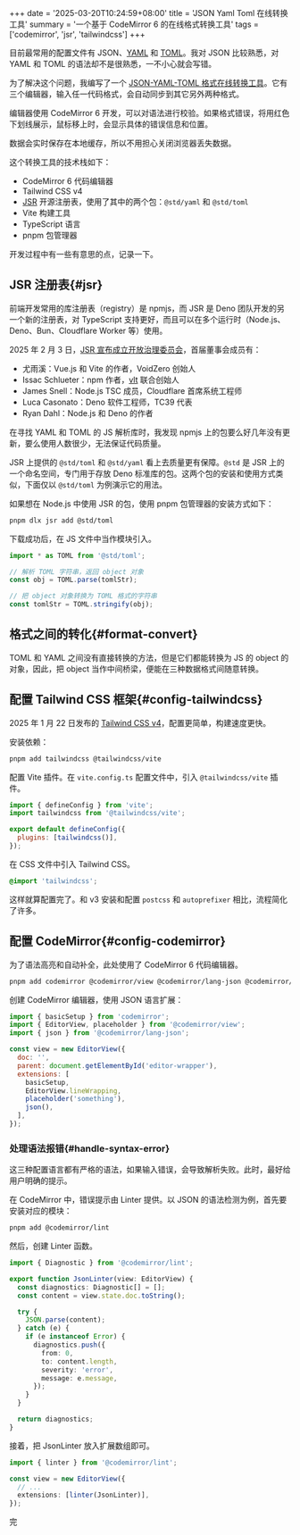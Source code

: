 +++
date = '2025-03-20T10:24:59+08:00'
title = 'JSON Yaml Toml 在线转换工具'
summary = '一个基于 CodeMirror 6 的在线格式转换工具'
tags = ['codemirror', 'jsr', 'tailwindcss']
+++

目前最常用的配置文件有 JSON、[YAML][yaml] 和 [TOML][toml]。我对 JSON 比较熟悉，对 YAML 和 TOML 的语法却不是很熟悉，一不小心就会写错。

为了解决这个问题，我编写了一个 [JSON-YAML-TOML 格式在线转换工具][convertor]。它有三个编辑器，输入任一代码格式，会自动同步到其它另外两种格式。

编辑器使用 CodeMirror 6 开发，可以对语法进行校验。如果格式错误，将用红色下划线展示，鼠标移上时，会显示具体的错误信息和位置。

数据会实时保存在本地缓存，所以不用担心关闭浏览器丢失数据。

这个转换工具的技术栈如下：

- CodeMirror 6 代码编辑器
- Tailwind CSS v4
- [JSR][jsr] 开源注册表，使用了其中的两个包：`@std/yaml` 和 `@std/toml`
- Vite 构建工具
- TypeScript 语言
- pnpm 包管理器

开发过程中有一些有意思的点，记录一下。

## JSR 注册表{#jsr}

前端开发常用的库注册表（registry）是 npmjs，而 JSR 是 Deno 团队开发的另一个新的注册表，对 TypeScript 支持更好，而且可以在多个运行时（Node.js、Deno、Bun、Cloudflare Worker 等）使用。

2025 年 2 月 3 日，[JSR 宣布成立开放治理委员会][jsr-open]，首届董事会成员有：

- 尤雨溪：Vue.js 和 Vite 的作者，VoidZero 创始人
- Issac Schlueter：npm 作者，[vlt][vlt] 联合创始人
- James Snell：Node.js TSC 成员，Cloudflare 首席系统工程师
- Luca Casonato：Deno 软件工程师，TC39 代表
- Ryan Dahl：Node.js 和 Deno 的作者

在寻找 YAML 和 TOML 的 JS 解析库时，我发现 npmjs 上的包要么好几年没有更新，要么使用人数很少，无法保证代码质量。

JSR 上提供的 `@std/toml` 和 `@std/yaml` 看上去质量更有保障。`@std` 是 JSR 上的一个命名空间，专门用于存放 Deno 标准库的包。这两个包的安装和使用方式类似，下面仅以 `@std/toml` 为例演示它的用法。

如果想在 Node.js 中使用 JSR 的包，使用 pnpm 包管理器的安装方式如下：

```sh
pnpm dlx jsr add @std/toml
```

下载成功后，在 JS 文件中当作模块引入。

```js
import * as TOML from '@std/toml';

// 解析 TOML 字符串，返回 object 对象
const obj = TOML.parse(tomlStr);

// 把 object 对象转换为 TOML 格式的字符串
const tomlStr = TOML.stringify(obj);
```

## 格式之间的转化{#format-convert}

TOML 和 YAML 之间没有直接转换的方法，但是它们都能转换为 JS 的 object 的对象，因此，把 object 当作中间桥梁，便能在三种数据格式间随意转换。

## 配置 Tailwind CSS 框架{#config-tailwindcss}

2025 年 1 月 22 日发布的 [Tailwind CSS v4][tailwindcss-v4]，配置更简单，构建速度更快。

安装依赖：

```sh
pnpm add tailwindcss @tailwindcss/vite
```

配置 Vite 插件。在 `vite.config.ts` 配置文件中，引入 `@tailwindcss/vite` 插件。

```js
import { defineConfig } from 'vite';
import tailwindcss from '@tailwindcss/vite';

export default defineConfig({
  plugins: [tailwindcss()],
});
```

在 CSS 文件中引入 Tailwind CSS。

```css
@import 'tailwindcss';
```

这样就算配置完了。和 v3 安装和配置 `postcss` 和 `autoprefixer` 相比，流程简化了许多。

## 配置 CodeMirror{#config-codemirror}

为了语法高亮和自动补全，此处使用了 CodeMirror 6 代码编辑器。

```sh
pnpm add codemirror @codemirror/view @codemirror/lang-json @codemirror/lang-yaml
```

创建 CodeMirror 编辑器，使用 JSON 语言扩展：

```js
import { basicSetup } from 'codemirror';
import { EditorView, placeholder } from '@codemirror/view';
import { json } from '@codemirror/lang-json';

const view = new EditorView({
  doc: '',
  parent: document.getElementById('editor-wrapper'),
  extensions: [
    basicSetup,
    EditorView.lineWrapping,
    placeholder('something'),
    json(),
  ],
});
```

### 处理语法报错{#handle-syntax-error}

这三种配置语言都有严格的语法，如果输入错误，会导致解析失败。此时，最好给用户明确的提示。

在 CodeMirror 中，错误提示由 Linter 提供。以 JSON 的语法检测为例，首先要安装对应的模块：

```sh
pnpm add @codemirror/lint
```

然后，创建 Linter 函数。

```ts
import { Diagnostic } from '@codemirror/lint';

export function JsonLinter(view: EditorView) {
  const diagnostics: Diagnostic[] = [];
  const content = view.state.doc.toString();

  try {
    JSON.parse(content);
  } catch (e) {
    if (e instanceof Error) {
      diagnostics.push({
        from: 0,
        to: content.length,
        severity: 'error',
        message: e.message,
      });
    }
  }

  return diagnostics;
}
```

接着，把 JsonLinter 放入扩展数组即可。

```ts
import { linter } from '@codemirror/lint';

const view = new EditorView({
  // ...
  extensions: [linter(JsonLinter)],
});
```

完

[yaml]: https://yaml.org/
[toml]: https://toml.io/en/
[convertor]: https://www.1zh.tech/tools/json-yaml-toml-convertor/
[jsr]: https://jsr.io/
[jsr-open]: https://deno.com/blog/jsr-open-governance-board
[vlt]: https://www.vlt.sh/
[tailwindcss-v4]: https://tailwindcss.com/blog/tailwindcss-v4
